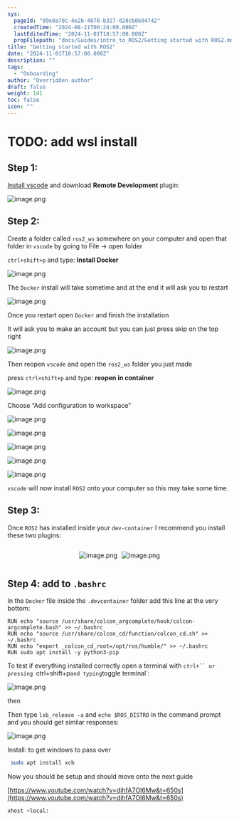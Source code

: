```yaml
---
sys:
  pageId: "89e0a78c-4e2b-4070-b327-d28cb0694742"
  createdTime: "2024-08-21T00:24:00.000Z"
  lastEditedTime: "2024-11-01T18:57:00.000Z"
  propFilepath: "docs/Guides/intro_to_ROS2/Getting started with ROS2.md"
title: "Getting started with ROS2"
date: "2024-11-01T18:57:00.000Z"
description: ""
tags:
  - "Onboarding"
author: "Overridden author"
draft: false
weight: 141
toc: false
icon: ""
---
```


# TODO: add wsl install

## Step 1:

[Install vscode](https://code.visualstudio.com/download) and download **Remote Development** plugin:

![image.png](https://prod-files-secure.s3.us-west-2.amazonaws.com/d518164a-d88e-44d1-a4ee-3adb3bd8bce0/efb52993-1881-4a40-b95e-6f020334f022/image.png?X-Amz-Algorithm=AWS4-HMAC-SHA256&X-Amz-Content-Sha256=UNSIGNED-PAYLOAD&X-Amz-Credential=ASIAZI2LB466Q42K7FAX%2F20250410%2Fus-west-2%2Fs3%2Faws4_request&X-Amz-Date=20250410T170754Z&X-Amz-Expires=3600&X-Amz-Security-Token=IQoJb3JpZ2luX2VjEDEaCXVzLXdlc3QtMiJIMEYCIQD2BA9io1EyKJmnMAwYaUKsFCeRyWHanF%2BvXmCZYCTSMQIhALq3Z7irbE7rjiV92ZJnuh64VeQ8Gb8SxPar%2BMAzZB7HKogECKr%2F%2F%2F%2F%2F%2F%2F%2F%2F%2FwEQABoMNjM3NDIzMTgzODA1IgxgxUNQbLUOzBGSguYq3AP8dcCOaTfxfxmbrwhkJq3RRh2EXaTa9PwzUdcVG2%2FNylJyOcv15yEjWs%2FyI3OQ6Kly3U27uHEcfhYcZkCagrPsp92T6ax8%2FW0zB076LHFMAESXuI5zAUWk3ZgyS3ZHdFKP%2B0hLrA7proK8fgnw4ZA5MiLjssh7mrAxrKhWR8h8rfb66m%2F62Wf7UH4tJMOwwoGirC4Ltgp3HWRmShRytLg833Cmo86Bdb5dFnwgpDGPR5HbgoUTs%2B8Z44b%2FeXCU73FSoRkWdKAmd6dn4Tt8xhGwpuvdM52CdX7yO02cWEcpQRU%2FZfQt04TLED2JDv1LTd4VyGhoVhmMLiuGviMX%2BX43rKZpWcyhqWRo3TAnGI%2BqudhorN8uI6xBn%2FeNBUG%2FbeoDaKn7lktXgfqR3oo10YA6F1c7tFXTVCNXHr2a0IkLRJgzygVMj%2BxQ3AAW5caLKLC6p2iQmGrRRkm6Db78oOMgYKQAX8YhqrqD7toN4mRgLOAVoFvUZp9QLZhDOWXM%2FzRym2%2BGLd4FOagqAuzWmrABKetcGpAi60eB6NTb0%2BftF5%2B88gdhSPyHXQ2ul6SBgbHQ2L0zeqUQBYOQjcfsdt6qXBVEhlEFMvsJv26L9yFNbmzL95N%2B0vmqiIP2YTDR7t%2B%2FBjqkAeiWXXly3nwMchU517ZxpAJh6g1g2xV6eKRoUqjiRGFxA4YwLKww9Gq531hnGQL6H8%2BTuJwNcZQa1L0r89bZbNfPxAIy1rkE53EhgymsC9fr9foAN3fJEW1E5Aa7Fb%2F66Th0VgY6aJ%2FvxT5eBKAyQSxDShg6XSm5BIs2YWJOxD6XgUHJjqTkOfE0KcbwX7sDPe%2BtsNZJEhl8cxShSZSucIb5j1Yp&X-Amz-Signature=9ecf23ad65771aac957bee5d23bae9ee509f882bd509977c496a212a4fe27020&X-Amz-SignedHeaders=host&x-id=GetObject)

## Step 2:

Create a folder called `ros2_ws` somewhere on your computer and open that folder in `vscode` by going to File → open folder 

`ctrl+shift+p` and type: **Install Docker**

![image.png](https://prod-files-secure.s3.us-west-2.amazonaws.com/d518164a-d88e-44d1-a4ee-3adb3bd8bce0/2269dc0e-1cd5-47ff-bceb-c04ad9b2eab0/image.png?X-Amz-Algorithm=AWS4-HMAC-SHA256&X-Amz-Content-Sha256=UNSIGNED-PAYLOAD&X-Amz-Credential=ASIAZI2LB466Q42K7FAX%2F20250410%2Fus-west-2%2Fs3%2Faws4_request&X-Amz-Date=20250410T170754Z&X-Amz-Expires=3600&X-Amz-Security-Token=IQoJb3JpZ2luX2VjEDEaCXVzLXdlc3QtMiJIMEYCIQD2BA9io1EyKJmnMAwYaUKsFCeRyWHanF%2BvXmCZYCTSMQIhALq3Z7irbE7rjiV92ZJnuh64VeQ8Gb8SxPar%2BMAzZB7HKogECKr%2F%2F%2F%2F%2F%2F%2F%2F%2F%2FwEQABoMNjM3NDIzMTgzODA1IgxgxUNQbLUOzBGSguYq3AP8dcCOaTfxfxmbrwhkJq3RRh2EXaTa9PwzUdcVG2%2FNylJyOcv15yEjWs%2FyI3OQ6Kly3U27uHEcfhYcZkCagrPsp92T6ax8%2FW0zB076LHFMAESXuI5zAUWk3ZgyS3ZHdFKP%2B0hLrA7proK8fgnw4ZA5MiLjssh7mrAxrKhWR8h8rfb66m%2F62Wf7UH4tJMOwwoGirC4Ltgp3HWRmShRytLg833Cmo86Bdb5dFnwgpDGPR5HbgoUTs%2B8Z44b%2FeXCU73FSoRkWdKAmd6dn4Tt8xhGwpuvdM52CdX7yO02cWEcpQRU%2FZfQt04TLED2JDv1LTd4VyGhoVhmMLiuGviMX%2BX43rKZpWcyhqWRo3TAnGI%2BqudhorN8uI6xBn%2FeNBUG%2FbeoDaKn7lktXgfqR3oo10YA6F1c7tFXTVCNXHr2a0IkLRJgzygVMj%2BxQ3AAW5caLKLC6p2iQmGrRRkm6Db78oOMgYKQAX8YhqrqD7toN4mRgLOAVoFvUZp9QLZhDOWXM%2FzRym2%2BGLd4FOagqAuzWmrABKetcGpAi60eB6NTb0%2BftF5%2B88gdhSPyHXQ2ul6SBgbHQ2L0zeqUQBYOQjcfsdt6qXBVEhlEFMvsJv26L9yFNbmzL95N%2B0vmqiIP2YTDR7t%2B%2FBjqkAeiWXXly3nwMchU517ZxpAJh6g1g2xV6eKRoUqjiRGFxA4YwLKww9Gq531hnGQL6H8%2BTuJwNcZQa1L0r89bZbNfPxAIy1rkE53EhgymsC9fr9foAN3fJEW1E5Aa7Fb%2F66Th0VgY6aJ%2FvxT5eBKAyQSxDShg6XSm5BIs2YWJOxD6XgUHJjqTkOfE0KcbwX7sDPe%2BtsNZJEhl8cxShSZSucIb5j1Yp&X-Amz-Signature=5949af2ab2055b380f38116689e20b7ef7039ae9ec57da5a60000b55449920ee&X-Amz-SignedHeaders=host&x-id=GetObject)

The `Docker` install will take sometime and at the end it will ask you to restart

![image.png](https://prod-files-secure.s3.us-west-2.amazonaws.com/d518164a-d88e-44d1-a4ee-3adb3bd8bce0/ed233f78-be33-4b1f-b89c-9c346c0e961e/image.png?X-Amz-Algorithm=AWS4-HMAC-SHA256&X-Amz-Content-Sha256=UNSIGNED-PAYLOAD&X-Amz-Credential=ASIAZI2LB466Q42K7FAX%2F20250410%2Fus-west-2%2Fs3%2Faws4_request&X-Amz-Date=20250410T170754Z&X-Amz-Expires=3600&X-Amz-Security-Token=IQoJb3JpZ2luX2VjEDEaCXVzLXdlc3QtMiJIMEYCIQD2BA9io1EyKJmnMAwYaUKsFCeRyWHanF%2BvXmCZYCTSMQIhALq3Z7irbE7rjiV92ZJnuh64VeQ8Gb8SxPar%2BMAzZB7HKogECKr%2F%2F%2F%2F%2F%2F%2F%2F%2F%2FwEQABoMNjM3NDIzMTgzODA1IgxgxUNQbLUOzBGSguYq3AP8dcCOaTfxfxmbrwhkJq3RRh2EXaTa9PwzUdcVG2%2FNylJyOcv15yEjWs%2FyI3OQ6Kly3U27uHEcfhYcZkCagrPsp92T6ax8%2FW0zB076LHFMAESXuI5zAUWk3ZgyS3ZHdFKP%2B0hLrA7proK8fgnw4ZA5MiLjssh7mrAxrKhWR8h8rfb66m%2F62Wf7UH4tJMOwwoGirC4Ltgp3HWRmShRytLg833Cmo86Bdb5dFnwgpDGPR5HbgoUTs%2B8Z44b%2FeXCU73FSoRkWdKAmd6dn4Tt8xhGwpuvdM52CdX7yO02cWEcpQRU%2FZfQt04TLED2JDv1LTd4VyGhoVhmMLiuGviMX%2BX43rKZpWcyhqWRo3TAnGI%2BqudhorN8uI6xBn%2FeNBUG%2FbeoDaKn7lktXgfqR3oo10YA6F1c7tFXTVCNXHr2a0IkLRJgzygVMj%2BxQ3AAW5caLKLC6p2iQmGrRRkm6Db78oOMgYKQAX8YhqrqD7toN4mRgLOAVoFvUZp9QLZhDOWXM%2FzRym2%2BGLd4FOagqAuzWmrABKetcGpAi60eB6NTb0%2BftF5%2B88gdhSPyHXQ2ul6SBgbHQ2L0zeqUQBYOQjcfsdt6qXBVEhlEFMvsJv26L9yFNbmzL95N%2B0vmqiIP2YTDR7t%2B%2FBjqkAeiWXXly3nwMchU517ZxpAJh6g1g2xV6eKRoUqjiRGFxA4YwLKww9Gq531hnGQL6H8%2BTuJwNcZQa1L0r89bZbNfPxAIy1rkE53EhgymsC9fr9foAN3fJEW1E5Aa7Fb%2F66Th0VgY6aJ%2FvxT5eBKAyQSxDShg6XSm5BIs2YWJOxD6XgUHJjqTkOfE0KcbwX7sDPe%2BtsNZJEhl8cxShSZSucIb5j1Yp&X-Amz-Signature=1cdfcb59a338152228dc65d05ab72793b979db935f652c54e86981fd2d1f0591&X-Amz-SignedHeaders=host&x-id=GetObject)

Once you restart open `Docker` and finish the installation

It will ask you to make an account but you can just press skip on the top right

![image.png](https://prod-files-secure.s3.us-west-2.amazonaws.com/d518164a-d88e-44d1-a4ee-3adb3bd8bce0/21010ad9-1659-4fd9-9f59-9932a09b2a3d/image.png?X-Amz-Algorithm=AWS4-HMAC-SHA256&X-Amz-Content-Sha256=UNSIGNED-PAYLOAD&X-Amz-Credential=ASIAZI2LB466Q42K7FAX%2F20250410%2Fus-west-2%2Fs3%2Faws4_request&X-Amz-Date=20250410T170754Z&X-Amz-Expires=3600&X-Amz-Security-Token=IQoJb3JpZ2luX2VjEDEaCXVzLXdlc3QtMiJIMEYCIQD2BA9io1EyKJmnMAwYaUKsFCeRyWHanF%2BvXmCZYCTSMQIhALq3Z7irbE7rjiV92ZJnuh64VeQ8Gb8SxPar%2BMAzZB7HKogECKr%2F%2F%2F%2F%2F%2F%2F%2F%2F%2FwEQABoMNjM3NDIzMTgzODA1IgxgxUNQbLUOzBGSguYq3AP8dcCOaTfxfxmbrwhkJq3RRh2EXaTa9PwzUdcVG2%2FNylJyOcv15yEjWs%2FyI3OQ6Kly3U27uHEcfhYcZkCagrPsp92T6ax8%2FW0zB076LHFMAESXuI5zAUWk3ZgyS3ZHdFKP%2B0hLrA7proK8fgnw4ZA5MiLjssh7mrAxrKhWR8h8rfb66m%2F62Wf7UH4tJMOwwoGirC4Ltgp3HWRmShRytLg833Cmo86Bdb5dFnwgpDGPR5HbgoUTs%2B8Z44b%2FeXCU73FSoRkWdKAmd6dn4Tt8xhGwpuvdM52CdX7yO02cWEcpQRU%2FZfQt04TLED2JDv1LTd4VyGhoVhmMLiuGviMX%2BX43rKZpWcyhqWRo3TAnGI%2BqudhorN8uI6xBn%2FeNBUG%2FbeoDaKn7lktXgfqR3oo10YA6F1c7tFXTVCNXHr2a0IkLRJgzygVMj%2BxQ3AAW5caLKLC6p2iQmGrRRkm6Db78oOMgYKQAX8YhqrqD7toN4mRgLOAVoFvUZp9QLZhDOWXM%2FzRym2%2BGLd4FOagqAuzWmrABKetcGpAi60eB6NTb0%2BftF5%2B88gdhSPyHXQ2ul6SBgbHQ2L0zeqUQBYOQjcfsdt6qXBVEhlEFMvsJv26L9yFNbmzL95N%2B0vmqiIP2YTDR7t%2B%2FBjqkAeiWXXly3nwMchU517ZxpAJh6g1g2xV6eKRoUqjiRGFxA4YwLKww9Gq531hnGQL6H8%2BTuJwNcZQa1L0r89bZbNfPxAIy1rkE53EhgymsC9fr9foAN3fJEW1E5Aa7Fb%2F66Th0VgY6aJ%2FvxT5eBKAyQSxDShg6XSm5BIs2YWJOxD6XgUHJjqTkOfE0KcbwX7sDPe%2BtsNZJEhl8cxShSZSucIb5j1Yp&X-Amz-Signature=108ec0a9605d2433e8ad105565318db0d357751f601e9c886f0af3d01a54add7&X-Amz-SignedHeaders=host&x-id=GetObject)

Then reopen `vscode` and open the `ros2_ws` folder you just made

press `ctrl+shift+p` and type: **reopen in container**

![image.png](https://prod-files-secure.s3.us-west-2.amazonaws.com/d518164a-d88e-44d1-a4ee-3adb3bd8bce0/4e93b8c2-41ad-488c-8095-c74205196118/image.png?X-Amz-Algorithm=AWS4-HMAC-SHA256&X-Amz-Content-Sha256=UNSIGNED-PAYLOAD&X-Amz-Credential=ASIAZI2LB466Q42K7FAX%2F20250410%2Fus-west-2%2Fs3%2Faws4_request&X-Amz-Date=20250410T170754Z&X-Amz-Expires=3600&X-Amz-Security-Token=IQoJb3JpZ2luX2VjEDEaCXVzLXdlc3QtMiJIMEYCIQD2BA9io1EyKJmnMAwYaUKsFCeRyWHanF%2BvXmCZYCTSMQIhALq3Z7irbE7rjiV92ZJnuh64VeQ8Gb8SxPar%2BMAzZB7HKogECKr%2F%2F%2F%2F%2F%2F%2F%2F%2F%2FwEQABoMNjM3NDIzMTgzODA1IgxgxUNQbLUOzBGSguYq3AP8dcCOaTfxfxmbrwhkJq3RRh2EXaTa9PwzUdcVG2%2FNylJyOcv15yEjWs%2FyI3OQ6Kly3U27uHEcfhYcZkCagrPsp92T6ax8%2FW0zB076LHFMAESXuI5zAUWk3ZgyS3ZHdFKP%2B0hLrA7proK8fgnw4ZA5MiLjssh7mrAxrKhWR8h8rfb66m%2F62Wf7UH4tJMOwwoGirC4Ltgp3HWRmShRytLg833Cmo86Bdb5dFnwgpDGPR5HbgoUTs%2B8Z44b%2FeXCU73FSoRkWdKAmd6dn4Tt8xhGwpuvdM52CdX7yO02cWEcpQRU%2FZfQt04TLED2JDv1LTd4VyGhoVhmMLiuGviMX%2BX43rKZpWcyhqWRo3TAnGI%2BqudhorN8uI6xBn%2FeNBUG%2FbeoDaKn7lktXgfqR3oo10YA6F1c7tFXTVCNXHr2a0IkLRJgzygVMj%2BxQ3AAW5caLKLC6p2iQmGrRRkm6Db78oOMgYKQAX8YhqrqD7toN4mRgLOAVoFvUZp9QLZhDOWXM%2FzRym2%2BGLd4FOagqAuzWmrABKetcGpAi60eB6NTb0%2BftF5%2B88gdhSPyHXQ2ul6SBgbHQ2L0zeqUQBYOQjcfsdt6qXBVEhlEFMvsJv26L9yFNbmzL95N%2B0vmqiIP2YTDR7t%2B%2FBjqkAeiWXXly3nwMchU517ZxpAJh6g1g2xV6eKRoUqjiRGFxA4YwLKww9Gq531hnGQL6H8%2BTuJwNcZQa1L0r89bZbNfPxAIy1rkE53EhgymsC9fr9foAN3fJEW1E5Aa7Fb%2F66Th0VgY6aJ%2FvxT5eBKAyQSxDShg6XSm5BIs2YWJOxD6XgUHJjqTkOfE0KcbwX7sDPe%2BtsNZJEhl8cxShSZSucIb5j1Yp&X-Amz-Signature=edb0d54027dbb4a4cce888612052bbd9b06689be33471fa08d676a8b43966f3b&X-Amz-SignedHeaders=host&x-id=GetObject)

Choose “Add configuration to workspace”

![image.png](https://prod-files-secure.s3.us-west-2.amazonaws.com/d518164a-d88e-44d1-a4ee-3adb3bd8bce0/9560b282-5060-4989-ba37-97e7b2c22476/image.png?X-Amz-Algorithm=AWS4-HMAC-SHA256&X-Amz-Content-Sha256=UNSIGNED-PAYLOAD&X-Amz-Credential=ASIAZI2LB466Q42K7FAX%2F20250410%2Fus-west-2%2Fs3%2Faws4_request&X-Amz-Date=20250410T170754Z&X-Amz-Expires=3600&X-Amz-Security-Token=IQoJb3JpZ2luX2VjEDEaCXVzLXdlc3QtMiJIMEYCIQD2BA9io1EyKJmnMAwYaUKsFCeRyWHanF%2BvXmCZYCTSMQIhALq3Z7irbE7rjiV92ZJnuh64VeQ8Gb8SxPar%2BMAzZB7HKogECKr%2F%2F%2F%2F%2F%2F%2F%2F%2F%2FwEQABoMNjM3NDIzMTgzODA1IgxgxUNQbLUOzBGSguYq3AP8dcCOaTfxfxmbrwhkJq3RRh2EXaTa9PwzUdcVG2%2FNylJyOcv15yEjWs%2FyI3OQ6Kly3U27uHEcfhYcZkCagrPsp92T6ax8%2FW0zB076LHFMAESXuI5zAUWk3ZgyS3ZHdFKP%2B0hLrA7proK8fgnw4ZA5MiLjssh7mrAxrKhWR8h8rfb66m%2F62Wf7UH4tJMOwwoGirC4Ltgp3HWRmShRytLg833Cmo86Bdb5dFnwgpDGPR5HbgoUTs%2B8Z44b%2FeXCU73FSoRkWdKAmd6dn4Tt8xhGwpuvdM52CdX7yO02cWEcpQRU%2FZfQt04TLED2JDv1LTd4VyGhoVhmMLiuGviMX%2BX43rKZpWcyhqWRo3TAnGI%2BqudhorN8uI6xBn%2FeNBUG%2FbeoDaKn7lktXgfqR3oo10YA6F1c7tFXTVCNXHr2a0IkLRJgzygVMj%2BxQ3AAW5caLKLC6p2iQmGrRRkm6Db78oOMgYKQAX8YhqrqD7toN4mRgLOAVoFvUZp9QLZhDOWXM%2FzRym2%2BGLd4FOagqAuzWmrABKetcGpAi60eB6NTb0%2BftF5%2B88gdhSPyHXQ2ul6SBgbHQ2L0zeqUQBYOQjcfsdt6qXBVEhlEFMvsJv26L9yFNbmzL95N%2B0vmqiIP2YTDR7t%2B%2FBjqkAeiWXXly3nwMchU517ZxpAJh6g1g2xV6eKRoUqjiRGFxA4YwLKww9Gq531hnGQL6H8%2BTuJwNcZQa1L0r89bZbNfPxAIy1rkE53EhgymsC9fr9foAN3fJEW1E5Aa7Fb%2F66Th0VgY6aJ%2FvxT5eBKAyQSxDShg6XSm5BIs2YWJOxD6XgUHJjqTkOfE0KcbwX7sDPe%2BtsNZJEhl8cxShSZSucIb5j1Yp&X-Amz-Signature=08b4bb83636baa86d55b28c96affb594037b5a80af953c69618427e19b82c27c&X-Amz-SignedHeaders=host&x-id=GetObject)

![image.png](https://prod-files-secure.s3.us-west-2.amazonaws.com/d518164a-d88e-44d1-a4ee-3adb3bd8bce0/2ee63f81-886b-48e8-a553-dc6e5eac99e4/image.png?X-Amz-Algorithm=AWS4-HMAC-SHA256&X-Amz-Content-Sha256=UNSIGNED-PAYLOAD&X-Amz-Credential=ASIAZI2LB466Q42K7FAX%2F20250410%2Fus-west-2%2Fs3%2Faws4_request&X-Amz-Date=20250410T170754Z&X-Amz-Expires=3600&X-Amz-Security-Token=IQoJb3JpZ2luX2VjEDEaCXVzLXdlc3QtMiJIMEYCIQD2BA9io1EyKJmnMAwYaUKsFCeRyWHanF%2BvXmCZYCTSMQIhALq3Z7irbE7rjiV92ZJnuh64VeQ8Gb8SxPar%2BMAzZB7HKogECKr%2F%2F%2F%2F%2F%2F%2F%2F%2F%2FwEQABoMNjM3NDIzMTgzODA1IgxgxUNQbLUOzBGSguYq3AP8dcCOaTfxfxmbrwhkJq3RRh2EXaTa9PwzUdcVG2%2FNylJyOcv15yEjWs%2FyI3OQ6Kly3U27uHEcfhYcZkCagrPsp92T6ax8%2FW0zB076LHFMAESXuI5zAUWk3ZgyS3ZHdFKP%2B0hLrA7proK8fgnw4ZA5MiLjssh7mrAxrKhWR8h8rfb66m%2F62Wf7UH4tJMOwwoGirC4Ltgp3HWRmShRytLg833Cmo86Bdb5dFnwgpDGPR5HbgoUTs%2B8Z44b%2FeXCU73FSoRkWdKAmd6dn4Tt8xhGwpuvdM52CdX7yO02cWEcpQRU%2FZfQt04TLED2JDv1LTd4VyGhoVhmMLiuGviMX%2BX43rKZpWcyhqWRo3TAnGI%2BqudhorN8uI6xBn%2FeNBUG%2FbeoDaKn7lktXgfqR3oo10YA6F1c7tFXTVCNXHr2a0IkLRJgzygVMj%2BxQ3AAW5caLKLC6p2iQmGrRRkm6Db78oOMgYKQAX8YhqrqD7toN4mRgLOAVoFvUZp9QLZhDOWXM%2FzRym2%2BGLd4FOagqAuzWmrABKetcGpAi60eB6NTb0%2BftF5%2B88gdhSPyHXQ2ul6SBgbHQ2L0zeqUQBYOQjcfsdt6qXBVEhlEFMvsJv26L9yFNbmzL95N%2B0vmqiIP2YTDR7t%2B%2FBjqkAeiWXXly3nwMchU517ZxpAJh6g1g2xV6eKRoUqjiRGFxA4YwLKww9Gq531hnGQL6H8%2BTuJwNcZQa1L0r89bZbNfPxAIy1rkE53EhgymsC9fr9foAN3fJEW1E5Aa7Fb%2F66Th0VgY6aJ%2FvxT5eBKAyQSxDShg6XSm5BIs2YWJOxD6XgUHJjqTkOfE0KcbwX7sDPe%2BtsNZJEhl8cxShSZSucIb5j1Yp&X-Amz-Signature=5bf7d40b377799724fa30b241300a0abb9697c07fd6f25110d9f0d9754b2fee3&X-Amz-SignedHeaders=host&x-id=GetObject)

![image.png](https://prod-files-secure.s3.us-west-2.amazonaws.com/d518164a-d88e-44d1-a4ee-3adb3bd8bce0/ae1580b2-b048-407e-aed9-b584224a7a04/image.png?X-Amz-Algorithm=AWS4-HMAC-SHA256&X-Amz-Content-Sha256=UNSIGNED-PAYLOAD&X-Amz-Credential=ASIAZI2LB466Q42K7FAX%2F20250410%2Fus-west-2%2Fs3%2Faws4_request&X-Amz-Date=20250410T170754Z&X-Amz-Expires=3600&X-Amz-Security-Token=IQoJb3JpZ2luX2VjEDEaCXVzLXdlc3QtMiJIMEYCIQD2BA9io1EyKJmnMAwYaUKsFCeRyWHanF%2BvXmCZYCTSMQIhALq3Z7irbE7rjiV92ZJnuh64VeQ8Gb8SxPar%2BMAzZB7HKogECKr%2F%2F%2F%2F%2F%2F%2F%2F%2F%2FwEQABoMNjM3NDIzMTgzODA1IgxgxUNQbLUOzBGSguYq3AP8dcCOaTfxfxmbrwhkJq3RRh2EXaTa9PwzUdcVG2%2FNylJyOcv15yEjWs%2FyI3OQ6Kly3U27uHEcfhYcZkCagrPsp92T6ax8%2FW0zB076LHFMAESXuI5zAUWk3ZgyS3ZHdFKP%2B0hLrA7proK8fgnw4ZA5MiLjssh7mrAxrKhWR8h8rfb66m%2F62Wf7UH4tJMOwwoGirC4Ltgp3HWRmShRytLg833Cmo86Bdb5dFnwgpDGPR5HbgoUTs%2B8Z44b%2FeXCU73FSoRkWdKAmd6dn4Tt8xhGwpuvdM52CdX7yO02cWEcpQRU%2FZfQt04TLED2JDv1LTd4VyGhoVhmMLiuGviMX%2BX43rKZpWcyhqWRo3TAnGI%2BqudhorN8uI6xBn%2FeNBUG%2FbeoDaKn7lktXgfqR3oo10YA6F1c7tFXTVCNXHr2a0IkLRJgzygVMj%2BxQ3AAW5caLKLC6p2iQmGrRRkm6Db78oOMgYKQAX8YhqrqD7toN4mRgLOAVoFvUZp9QLZhDOWXM%2FzRym2%2BGLd4FOagqAuzWmrABKetcGpAi60eB6NTb0%2BftF5%2B88gdhSPyHXQ2ul6SBgbHQ2L0zeqUQBYOQjcfsdt6qXBVEhlEFMvsJv26L9yFNbmzL95N%2B0vmqiIP2YTDR7t%2B%2FBjqkAeiWXXly3nwMchU517ZxpAJh6g1g2xV6eKRoUqjiRGFxA4YwLKww9Gq531hnGQL6H8%2BTuJwNcZQa1L0r89bZbNfPxAIy1rkE53EhgymsC9fr9foAN3fJEW1E5Aa7Fb%2F66Th0VgY6aJ%2FvxT5eBKAyQSxDShg6XSm5BIs2YWJOxD6XgUHJjqTkOfE0KcbwX7sDPe%2BtsNZJEhl8cxShSZSucIb5j1Yp&X-Amz-Signature=4291241f25f0863d4127f28a96757bf46c2622ddb068f5b94a3818ec6aac9b69&X-Amz-SignedHeaders=host&x-id=GetObject)

![image.png](https://prod-files-secure.s3.us-west-2.amazonaws.com/d518164a-d88e-44d1-a4ee-3adb3bd8bce0/53255b28-f75e-430f-b9e3-c0ac8577e42b/image.png?X-Amz-Algorithm=AWS4-HMAC-SHA256&X-Amz-Content-Sha256=UNSIGNED-PAYLOAD&X-Amz-Credential=ASIAZI2LB466Q42K7FAX%2F20250410%2Fus-west-2%2Fs3%2Faws4_request&X-Amz-Date=20250410T170754Z&X-Amz-Expires=3600&X-Amz-Security-Token=IQoJb3JpZ2luX2VjEDEaCXVzLXdlc3QtMiJIMEYCIQD2BA9io1EyKJmnMAwYaUKsFCeRyWHanF%2BvXmCZYCTSMQIhALq3Z7irbE7rjiV92ZJnuh64VeQ8Gb8SxPar%2BMAzZB7HKogECKr%2F%2F%2F%2F%2F%2F%2F%2F%2F%2FwEQABoMNjM3NDIzMTgzODA1IgxgxUNQbLUOzBGSguYq3AP8dcCOaTfxfxmbrwhkJq3RRh2EXaTa9PwzUdcVG2%2FNylJyOcv15yEjWs%2FyI3OQ6Kly3U27uHEcfhYcZkCagrPsp92T6ax8%2FW0zB076LHFMAESXuI5zAUWk3ZgyS3ZHdFKP%2B0hLrA7proK8fgnw4ZA5MiLjssh7mrAxrKhWR8h8rfb66m%2F62Wf7UH4tJMOwwoGirC4Ltgp3HWRmShRytLg833Cmo86Bdb5dFnwgpDGPR5HbgoUTs%2B8Z44b%2FeXCU73FSoRkWdKAmd6dn4Tt8xhGwpuvdM52CdX7yO02cWEcpQRU%2FZfQt04TLED2JDv1LTd4VyGhoVhmMLiuGviMX%2BX43rKZpWcyhqWRo3TAnGI%2BqudhorN8uI6xBn%2FeNBUG%2FbeoDaKn7lktXgfqR3oo10YA6F1c7tFXTVCNXHr2a0IkLRJgzygVMj%2BxQ3AAW5caLKLC6p2iQmGrRRkm6Db78oOMgYKQAX8YhqrqD7toN4mRgLOAVoFvUZp9QLZhDOWXM%2FzRym2%2BGLd4FOagqAuzWmrABKetcGpAi60eB6NTb0%2BftF5%2B88gdhSPyHXQ2ul6SBgbHQ2L0zeqUQBYOQjcfsdt6qXBVEhlEFMvsJv26L9yFNbmzL95N%2B0vmqiIP2YTDR7t%2B%2FBjqkAeiWXXly3nwMchU517ZxpAJh6g1g2xV6eKRoUqjiRGFxA4YwLKww9Gq531hnGQL6H8%2BTuJwNcZQa1L0r89bZbNfPxAIy1rkE53EhgymsC9fr9foAN3fJEW1E5Aa7Fb%2F66Th0VgY6aJ%2FvxT5eBKAyQSxDShg6XSm5BIs2YWJOxD6XgUHJjqTkOfE0KcbwX7sDPe%2BtsNZJEhl8cxShSZSucIb5j1Yp&X-Amz-Signature=ff552b549ffbc43167bec8191cf8672354eaef6113595f11c0a8cb2bc92c1849&X-Amz-SignedHeaders=host&x-id=GetObject)

![image.png](https://prod-files-secure.s3.us-west-2.amazonaws.com/d518164a-d88e-44d1-a4ee-3adb3bd8bce0/7c562767-5af9-4ffb-97d1-327bcdf4ee00/image.png?X-Amz-Algorithm=AWS4-HMAC-SHA256&X-Amz-Content-Sha256=UNSIGNED-PAYLOAD&X-Amz-Credential=ASIAZI2LB466Q42K7FAX%2F20250410%2Fus-west-2%2Fs3%2Faws4_request&X-Amz-Date=20250410T170754Z&X-Amz-Expires=3600&X-Amz-Security-Token=IQoJb3JpZ2luX2VjEDEaCXVzLXdlc3QtMiJIMEYCIQD2BA9io1EyKJmnMAwYaUKsFCeRyWHanF%2BvXmCZYCTSMQIhALq3Z7irbE7rjiV92ZJnuh64VeQ8Gb8SxPar%2BMAzZB7HKogECKr%2F%2F%2F%2F%2F%2F%2F%2F%2F%2FwEQABoMNjM3NDIzMTgzODA1IgxgxUNQbLUOzBGSguYq3AP8dcCOaTfxfxmbrwhkJq3RRh2EXaTa9PwzUdcVG2%2FNylJyOcv15yEjWs%2FyI3OQ6Kly3U27uHEcfhYcZkCagrPsp92T6ax8%2FW0zB076LHFMAESXuI5zAUWk3ZgyS3ZHdFKP%2B0hLrA7proK8fgnw4ZA5MiLjssh7mrAxrKhWR8h8rfb66m%2F62Wf7UH4tJMOwwoGirC4Ltgp3HWRmShRytLg833Cmo86Bdb5dFnwgpDGPR5HbgoUTs%2B8Z44b%2FeXCU73FSoRkWdKAmd6dn4Tt8xhGwpuvdM52CdX7yO02cWEcpQRU%2FZfQt04TLED2JDv1LTd4VyGhoVhmMLiuGviMX%2BX43rKZpWcyhqWRo3TAnGI%2BqudhorN8uI6xBn%2FeNBUG%2FbeoDaKn7lktXgfqR3oo10YA6F1c7tFXTVCNXHr2a0IkLRJgzygVMj%2BxQ3AAW5caLKLC6p2iQmGrRRkm6Db78oOMgYKQAX8YhqrqD7toN4mRgLOAVoFvUZp9QLZhDOWXM%2FzRym2%2BGLd4FOagqAuzWmrABKetcGpAi60eB6NTb0%2BftF5%2B88gdhSPyHXQ2ul6SBgbHQ2L0zeqUQBYOQjcfsdt6qXBVEhlEFMvsJv26L9yFNbmzL95N%2B0vmqiIP2YTDR7t%2B%2FBjqkAeiWXXly3nwMchU517ZxpAJh6g1g2xV6eKRoUqjiRGFxA4YwLKww9Gq531hnGQL6H8%2BTuJwNcZQa1L0r89bZbNfPxAIy1rkE53EhgymsC9fr9foAN3fJEW1E5Aa7Fb%2F66Th0VgY6aJ%2FvxT5eBKAyQSxDShg6XSm5BIs2YWJOxD6XgUHJjqTkOfE0KcbwX7sDPe%2BtsNZJEhl8cxShSZSucIb5j1Yp&X-Amz-Signature=8373b9bf25ff393bef96d8a8ad808fec07d4020a36dcceb65f7c1dcedcc18473&X-Amz-SignedHeaders=host&x-id=GetObject)

`vscode` will now install `ROS2` onto your computer so this may take some time.

## Step 3:

Once `ROS2` has installed inside your `dev-container` I recommend you install these two plugins:

<div style="display: flex;flex-direction: row; column-gap:10px; max-width: 630px;justify-content: center;">
<div>

![image.png](https://prod-files-secure.s3.us-west-2.amazonaws.com/d518164a-d88e-44d1-a4ee-3adb3bd8bce0/3fc3d550-5a54-4ba1-ba6b-faa01cdb7369/image.png?X-Amz-Algorithm=AWS4-HMAC-SHA256&X-Amz-Content-Sha256=UNSIGNED-PAYLOAD&X-Amz-Credential=ASIAZI2LB466XXC7UGDI%2F20250410%2Fus-west-2%2Fs3%2Faws4_request&X-Amz-Date=20250410T170756Z&X-Amz-Expires=3600&X-Amz-Security-Token=IQoJb3JpZ2luX2VjEDEaCXVzLXdlc3QtMiJGMEQCIGaHD4Z2e1m8c7Dwk6dBfnAfuy733m5KZT02iSwU2VVzAiBlzoORya%2BgoLiI6ZGSuPOn2NWQG6J3A7Ggubkh3Smq5yqIBAiq%2F%2F%2F%2F%2F%2F%2F%2F%2F%2F8BEAAaDDYzNzQyMzE4MzgwNSIMRXI8SjGE75Yt1W%2FGKtwDtZniZowlzF7GU1IYZGDnhr1jjPTVlk%2FypwVDMUVuVJY0ztzMEpBg8DgVV%2F8BAEReBuGBzoC88O0PsNIMUvTGcCuuuTKSyBFmib3PMr74osFHishSy957zY%2Bh4VK4ReDUaktV7M%2Fst0LC73tcObFVVxUGfQShQe4%2B1iX3Kc2UBT8W3xLejUEoNMbGiYWpgYDcufIcCcrDC76fZKi6L8ikPMhqrfP8odUkcKtCcRLZV4NE%2BRraRFb7Xft6%2BfZgB%2FdiqymgjEMI%2BGYw8HI0eedPyP7NFy%2FoYRx4XKi29vaomR4b53qCxOc6F%2BhE92LpRwqjLlM1ED5EoKBNnzlC7swsJYhVjYuP83s6JldeguAaAJe27Is5afd%2BQ5o%2BQWddEk5hENXZyRRVzHqCWzcqdarAf1AhrUv40n1KmalKPCLuffFsX%2BoAyaTWoIpoDj26P%2FYcspxA%2Fv%2F%2FWibU1%2Bv1LIoWH6aELMMlXiqfX9vwLF%2B1Yz%2FihX%2B4Gq6GobdN%2B5cc%2BYA%2FhT3c5Mn7nCOGyoRW2badnP8oNMLTybKnRwgTHq8cj2t1X4ixRYA6MCjBK8tyD8edwiKyj8Ne5Tplo%2FOC1SpgULqsiccR5cnDZBroiF%2FWN6H7wscpIXYZLo1APAMwg%2B%2FfvwY6pgHBYfgIOk0l7DXaRdcSCJjdAJiWbj9ELRtvRKjJS5Nq2qYJXgUhgLIts2%2Fbem0hoWGwUKPdtRrLo7MSy5WA6tGad1KoEx2J0RdVIhYSEtpYBIITbwZud6A2a8MEnBR2ozQxhslZQo40s%2FqY%2Bzd7cha0eFbyWVHs3QUYdB64qHFocstwz8kCVBXr%2BPQkahPT2yXTYPWpy7tuJU0h4upEbnnVrdtMEMYh&X-Amz-Signature=7ecfc6da3f8f0dd7bfff0d1d9d952610d5945fa9a99212f4d5a791b7e4cba0d9&X-Amz-SignedHeaders=host&x-id=GetObject)

</div>
<div>

![image.png](https://prod-files-secure.s3.us-west-2.amazonaws.com/d518164a-d88e-44d1-a4ee-3adb3bd8bce0/d994cc66-13c2-4093-a5a3-f84cf4601a82/image.png?X-Amz-Algorithm=AWS4-HMAC-SHA256&X-Amz-Content-Sha256=UNSIGNED-PAYLOAD&X-Amz-Credential=ASIAZI2LB4662SH7P2UC%2F20250410%2Fus-west-2%2Fs3%2Faws4_request&X-Amz-Date=20250410T170756Z&X-Amz-Expires=3600&X-Amz-Security-Token=IQoJb3JpZ2luX2VjEDEaCXVzLXdlc3QtMiJHMEUCIQCxaGohZ23MFvr9PwJXbtXStVZE%2FqwMwgeOo0WoBhir%2BgIgWGoNqr8ih2Nn6jnshz%2FsD9Ydm%2Bee7AhGXkMwtyvcZkoqiAQIqv%2F%2F%2F%2F%2F%2F%2F%2F%2F%2FARAAGgw2Mzc0MjMxODM4MDUiDPOVXcXEBlHUszIxoircA1g3nr3BkL3A61th3tBzWj3bs5yxelWMwvrJKEk%2BhCVGWwdQlffuNNlc4RV687oQmniJ0eRUpz0h7X3iQjdhgW4e8Rnf25%2Bk1LfzyX%2F%2FhDs4NRDOir4MWRAt7rk4dYZRT1Dg1R%2B7qFCs1YaDcKVqsei5to6IbBBl3yvCFqSv%2FbHu1BxfWCvvmn1IuyrxDEmUVVEi%2BzbiB28hd8blB7iRNqNSLAFj1FM2kysyPsqTWo8AoxZpovmDRzEZhDpHUigi9dY6fWV8CXpkd5QkWU5Lj%2BRk9C66xK5rbStANJacetexK56qa5lOmOJwe6xWmUbSLGv0oFVhi3DCHXI%2FKGuFaQT8pZH2Iectr%2Bqnx1T83pHks%2BWZz1RFsHJa3QbF5BLf22hIEKS4mJnlzloJS2dNMbPULDQJqJ1mcdu%2BICYW%2Fzbq0uhoktiUpWnHl9t15dhARORX6QVtTY7BEFJYy6kfvlKl2SRLJUKRjzb4ZRUdHRPtQ%2F4Q7hVaIWCf5jXTxZa8FYst4vZaD3wq5thFiaQV3HxIqLozxdnarMJM30d86PWe91iY%2BTWaNrVRKbBXKKYmcelirzacXOSn80E%2B6g91z3LC9IjJklvc4pZF8CZ9FQe4X5n%2F505dUxt6ifREMLju378GOqUBrE0PS15C4xMpddkwew7vvAsiek26k2bKorSMqMAm7Kz10jac5IwDZQsGClk%2BQk8euT%2B1xCdGGTYTSJbaNxd%2FGzBxXpU7DvQlCnIz2Uuted54GcdnzUOeGSEsdjz1eQXpAvzCCD5%2FErxP%2BXwKu395tuBV%2BtSk36r7F4iOuycHKnQ5huyLdh2GlO0MoDqaiw8qvIj%2FiIhxVKvDO0tjfc8nzA1HT1TY&X-Amz-Signature=a59e2a4b4fa550102c203da24c4884a7b84408607bc9da57605be09f08826b56&X-Amz-SignedHeaders=host&x-id=GetObject)

</div>
</div>

## Step 4: add to `.bashrc`

In the `Docker` file inside the `.devcontainer` folder add this line at the very bottom: 

```docker
RUN echo "source /usr/share/colcon_argcomplete/hook/colcon-argcomplete.bash" >> ~/.bashrc
RUN echo "source /usr/share/colcon_cd/function/colcon_cd.sh" >> ~/.bashrc
RUN echo "export _colcon_cd_root=/opt/ros/humble/" >> ~/.bashrc
RUN sudo apt install -y python3-pip 
```

To test if everything installed correctly open a terminal with `ctrl+`` or pressing `ctrl+shift+p` and typing `toggle terminal`:

![image.png](https://prod-files-secure.s3.us-west-2.amazonaws.com/d518164a-d88e-44d1-a4ee-3adb3bd8bce0/6a4943d8-b04e-4c02-9a58-775f3384d1a5/image.png?X-Amz-Algorithm=AWS4-HMAC-SHA256&X-Amz-Content-Sha256=UNSIGNED-PAYLOAD&X-Amz-Credential=ASIAZI2LB466Q42K7FAX%2F20250410%2Fus-west-2%2Fs3%2Faws4_request&X-Amz-Date=20250410T170754Z&X-Amz-Expires=3600&X-Amz-Security-Token=IQoJb3JpZ2luX2VjEDEaCXVzLXdlc3QtMiJIMEYCIQD2BA9io1EyKJmnMAwYaUKsFCeRyWHanF%2BvXmCZYCTSMQIhALq3Z7irbE7rjiV92ZJnuh64VeQ8Gb8SxPar%2BMAzZB7HKogECKr%2F%2F%2F%2F%2F%2F%2F%2F%2F%2FwEQABoMNjM3NDIzMTgzODA1IgxgxUNQbLUOzBGSguYq3AP8dcCOaTfxfxmbrwhkJq3RRh2EXaTa9PwzUdcVG2%2FNylJyOcv15yEjWs%2FyI3OQ6Kly3U27uHEcfhYcZkCagrPsp92T6ax8%2FW0zB076LHFMAESXuI5zAUWk3ZgyS3ZHdFKP%2B0hLrA7proK8fgnw4ZA5MiLjssh7mrAxrKhWR8h8rfb66m%2F62Wf7UH4tJMOwwoGirC4Ltgp3HWRmShRytLg833Cmo86Bdb5dFnwgpDGPR5HbgoUTs%2B8Z44b%2FeXCU73FSoRkWdKAmd6dn4Tt8xhGwpuvdM52CdX7yO02cWEcpQRU%2FZfQt04TLED2JDv1LTd4VyGhoVhmMLiuGviMX%2BX43rKZpWcyhqWRo3TAnGI%2BqudhorN8uI6xBn%2FeNBUG%2FbeoDaKn7lktXgfqR3oo10YA6F1c7tFXTVCNXHr2a0IkLRJgzygVMj%2BxQ3AAW5caLKLC6p2iQmGrRRkm6Db78oOMgYKQAX8YhqrqD7toN4mRgLOAVoFvUZp9QLZhDOWXM%2FzRym2%2BGLd4FOagqAuzWmrABKetcGpAi60eB6NTb0%2BftF5%2B88gdhSPyHXQ2ul6SBgbHQ2L0zeqUQBYOQjcfsdt6qXBVEhlEFMvsJv26L9yFNbmzL95N%2B0vmqiIP2YTDR7t%2B%2FBjqkAeiWXXly3nwMchU517ZxpAJh6g1g2xV6eKRoUqjiRGFxA4YwLKww9Gq531hnGQL6H8%2BTuJwNcZQa1L0r89bZbNfPxAIy1rkE53EhgymsC9fr9foAN3fJEW1E5Aa7Fb%2F66Th0VgY6aJ%2FvxT5eBKAyQSxDShg6XSm5BIs2YWJOxD6XgUHJjqTkOfE0KcbwX7sDPe%2BtsNZJEhl8cxShSZSucIb5j1Yp&X-Amz-Signature=d10fa2762cac51e2c136f19c26ccbd1df25d26e53724df69ca3d363f55dce8ed&X-Amz-SignedHeaders=host&x-id=GetObject)

then 

Then type `lsb_release -a` and `echo $ROS_DISTRO` in the command prompt and you should get similar responses:

![image.png](https://prod-files-secure.s3.us-west-2.amazonaws.com/d518164a-d88e-44d1-a4ee-3adb3bd8bce0/3e635dec-a805-4e85-8b9e-d000e5b71a4e/image.png?X-Amz-Algorithm=AWS4-HMAC-SHA256&X-Amz-Content-Sha256=UNSIGNED-PAYLOAD&X-Amz-Credential=ASIAZI2LB466Q42K7FAX%2F20250410%2Fus-west-2%2Fs3%2Faws4_request&X-Amz-Date=20250410T170754Z&X-Amz-Expires=3600&X-Amz-Security-Token=IQoJb3JpZ2luX2VjEDEaCXVzLXdlc3QtMiJIMEYCIQD2BA9io1EyKJmnMAwYaUKsFCeRyWHanF%2BvXmCZYCTSMQIhALq3Z7irbE7rjiV92ZJnuh64VeQ8Gb8SxPar%2BMAzZB7HKogECKr%2F%2F%2F%2F%2F%2F%2F%2F%2F%2FwEQABoMNjM3NDIzMTgzODA1IgxgxUNQbLUOzBGSguYq3AP8dcCOaTfxfxmbrwhkJq3RRh2EXaTa9PwzUdcVG2%2FNylJyOcv15yEjWs%2FyI3OQ6Kly3U27uHEcfhYcZkCagrPsp92T6ax8%2FW0zB076LHFMAESXuI5zAUWk3ZgyS3ZHdFKP%2B0hLrA7proK8fgnw4ZA5MiLjssh7mrAxrKhWR8h8rfb66m%2F62Wf7UH4tJMOwwoGirC4Ltgp3HWRmShRytLg833Cmo86Bdb5dFnwgpDGPR5HbgoUTs%2B8Z44b%2FeXCU73FSoRkWdKAmd6dn4Tt8xhGwpuvdM52CdX7yO02cWEcpQRU%2FZfQt04TLED2JDv1LTd4VyGhoVhmMLiuGviMX%2BX43rKZpWcyhqWRo3TAnGI%2BqudhorN8uI6xBn%2FeNBUG%2FbeoDaKn7lktXgfqR3oo10YA6F1c7tFXTVCNXHr2a0IkLRJgzygVMj%2BxQ3AAW5caLKLC6p2iQmGrRRkm6Db78oOMgYKQAX8YhqrqD7toN4mRgLOAVoFvUZp9QLZhDOWXM%2FzRym2%2BGLd4FOagqAuzWmrABKetcGpAi60eB6NTb0%2BftF5%2B88gdhSPyHXQ2ul6SBgbHQ2L0zeqUQBYOQjcfsdt6qXBVEhlEFMvsJv26L9yFNbmzL95N%2B0vmqiIP2YTDR7t%2B%2FBjqkAeiWXXly3nwMchU517ZxpAJh6g1g2xV6eKRoUqjiRGFxA4YwLKww9Gq531hnGQL6H8%2BTuJwNcZQa1L0r89bZbNfPxAIy1rkE53EhgymsC9fr9foAN3fJEW1E5Aa7Fb%2F66Th0VgY6aJ%2FvxT5eBKAyQSxDShg6XSm5BIs2YWJOxD6XgUHJjqTkOfE0KcbwX7sDPe%2BtsNZJEhl8cxShSZSucIb5j1Yp&X-Amz-Signature=89ae1920468f3002a8973c081625e3b61a98f1239c744cd5b468b6ac33ce0606&X-Amz-SignedHeaders=host&x-id=GetObject)

Install:  to get windows to pass over

```bash
 sudo apt install xcb
```

Now you should be setup and should move onto the next guide 

[https://www.youtube.com/watch?v=dihfA7Ol6Mw&t=650s](https://www.youtube.com/watch?v=dihfA7Ol6Mw&t=650s)

```python
xhost +local:
```
